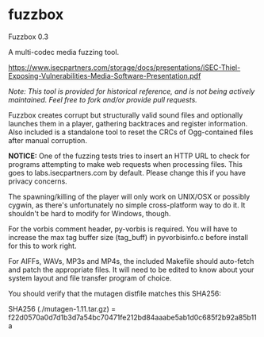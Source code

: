 fuzzbox
=======
Fuzzbox 0.3

A multi-codec media fuzzing tool.

https://www.isecpartners.com/storage/docs/presentations/iSEC-Thiel-Exposing-Vulnerabilities-Media-Software-Presentation.pdf

_Note: This tool is provided for historical reference, and is not being 
actively maintained. Feel free to fork and/or provide pull requests._

Fuzzbox creates corrupt but structurally valid sound files and
optionally launches them in a player, gathering backtraces and
register information. Also included is a standalone tool to reset
the CRCs of Ogg-contained files after manual corruption.

__NOTICE:__ One of the fuzzing tests tries to insert an HTTP URL to check
for programs attempting to make web requests when processing files.
This goes to labs.isecpartners.com by default. Please change this
if you have privacy concerns.

The spawning/killing of the player will only work on UNIX/OSX or
possibly cygwin, as there's unfortunately no simple cross-platform way
to do it. It shouldn't be hard to modify for Windows, though.

For the vorbis comment header, py-vorbis is required. You will have to
increase the max tag buffer size (tag_buff) in pyvorbisinfo.c before
install for this to work right.

For AIFFs, WAVs, MP3s and MP4s, the included Makefile should auto-fetch
and patch the appropriate files. It will need to be edited to know about
your system layout and file transfer program of choice.

You should verify that the mutagen distfile matches this SHA256:

SHA256 (./mutagen-1.11.tar.gz) = 
f22d0570a0d7d1b3d7a54bc70471fe212bd84aaabe5ab1d0c685f2b92a85b11a

